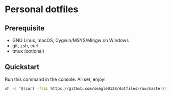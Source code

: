 # Personal dotfiles

## Prerequisite

- GNU Linux, macOS, Cygwin/MSYS/Mingw on Windows
- git, zsh, curl
- tmux (optional)

## Quickstart

Run this command in the console.
All set, enjoy!

```sh
sh -c "$(curl -fsSL https://github.com/seagle0128/dotfiles/raw/master/install.sh"
```
